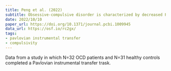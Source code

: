 ```yaml
---
title: Peng et al. (2022)
subtitle: Obsessive-compulsive disorder is characterized by decreased Pavlovian influence on instrumental behavior
date: 2022/10/10
paper_url: https://doi.org/10.1371/journal.pcbi.1009945
data_url: https://osf.io/rc2gx/
tags:
- pavlovian instrumental transfer
- compulsivity
---
```


Data from a study in which N=32 OCD patients and N=31 healthy controls completed a Pavlovian instrumental transfer trask.

